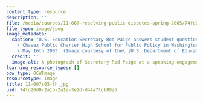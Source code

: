 ```yaml
---
content_type: resource
description: ''
file: /media/courses/11-007-resolving-public-disputes-spring-2005/74fd20d02a1b2a1e3e2dd44a7fcb89a5_11-007s05-th.jpg
file_type: image/jpeg
image_metadata:
  caption: "U.S. Education Secretary Rod Paige answers student questions at the Cesar\
    \ Chavez Public Charter High School for Public Policy in Washington, D.C., on\
    \ May 16th 2003. (Image courtesy of the\_[U.S. Department of Education](http://www.ed.gov/).)"
  credit: ''
  image-alt: A photograph of Secretary Rod Paige at a speaking engagement.
learning_resource_types: []
ocw_type: OCWImage
resourcetype: Image
title: 11-007s05-th.jpg
uid: 74fd20d0-2a1b-2a1e-3e2d-d44a7fcb89a5
---
```

